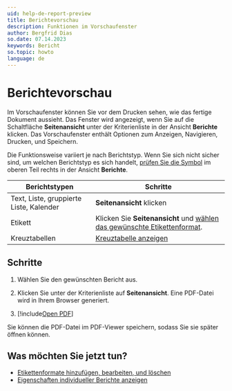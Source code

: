 ```yaml
---
uid: help-de-report-preview
title: Berichtevorschau
description: Funktionen im Vorschaufenster
author: Bergfrid Dias
so.date: 07.14.2023
keywords: Bericht
so.topic: howto
language: de
---
```


# Berichtevorschau

Im Vorschaufenster können Sie vor dem Drucken sehen, wie das fertige Dokument aussieht. Das Fenster wird angezeigt, wenn Sie auf die Schaltfläche **Seitenansicht** unter der Kriterienliste in der Ansicht **Berichte** klicken. Das Vorschaufenster enthält Optionen zum Anzeigen, Navigieren, Drucken, und Speichern.

Die Funktionsweise variiert je nach Berichtstyp. Wenn Sie sich nicht sicher sind, um welchen Berichtstyp es sich handelt, [prüfen Sie die Symbol][3] im oberen Teil rechts in der Ansicht **Berichte**.

| Berichtstypen | Schritte |
|---|---|
| Text, Liste, gruppierte Liste, Kalender | **Seitenansicht** klicken |
| Etikett | Klicken Sie **Seitenansicht** und [wählen das gewünschte Etikettenformat][2]. |
| Kreuztabellen | [Kreuztabelle anzeigen][1] |

## Schritte

1. Wählen Sie den gewünschten Bericht aus.

1. Klicken Sie unter der Kriterienliste auf **Seitenansicht**. Eine PDF-Datei wird in Ihrem Browser generiert.

1. [!include[Open PDF](includes/step-open-pdf.md)]

Sie können die PDF-Datei im PDF-Viewer speichern, sodass Sie sie später öffnen können.

## Was möchten Sie jetzt tun?

* [Etikettenformate hinzufügen, bearbeiten, und löschen][2]
* [Eigenschaften individueller Berichte anzeigen][3]

<!-- Referenced links -->
[1]: index.md
[2]: labels/index.md
[3]: properties.md

<!-- Referenced images -->
